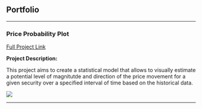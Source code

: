 ## Portfolio

---

### Price Probability Plot 

[Full Project Link](https://makgord.github.io/Price_Probability_Plot/)
     
**Project Description:**

This project aims to create a statistical model that allows to visually estimate a potential level of magnitutde and direction of the price movement for a given security over a specified interval of time based on the historical data.

<img src="https://github.com/MakGord/Price_Probability_Plot/blob/main/price_probability_plot_XBI_2010-01-01_2022-07-28.png?raw=true"/>

---


